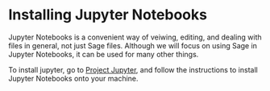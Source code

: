 # Installing Jupyter Notebooks

Jupyter Notebooks is a convenient way of veiwing, editing, and dealing with files in general, not just Sage files.  Although we will focus on using Sage in Jupyter Notebooks, it can be used for many other things.  

To install jupyter, go to [Project Jupyter](https://jupyter.org/install), and follow the instructions to install Jupyter Notebooks onto your machine.
